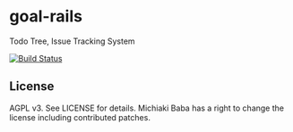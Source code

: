 goal-rails
==========
Todo Tree, Issue Tracking System

[![Build Status](https://travis-ci.org/publicle/goal-rails.svg)](https://travis-ci.org/publicle/goal-rails)

## License
AGPL v3. See LICENSE for details.
Michiaki Baba has a right to change the license including contributed patches.
